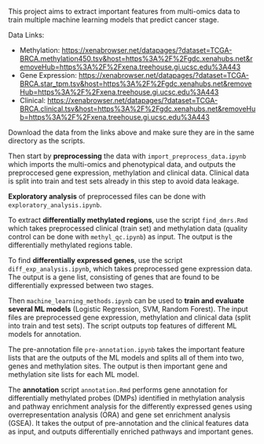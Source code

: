 This project aims to extract important features from multi-omics data to train multiple machine learning models that predict cancer stage.

Data Links:
- Methylation: https://xenabrowser.net/datapages/?dataset=TCGA-BRCA.methylation450.tsv&host=https%3A%2F%2Fgdc.xenahubs.net&removeHub=https%3A%2F%2Fxena.treehouse.gi.ucsc.edu%3A443
- Gene Expression: https://xenabrowser.net/datapages/?dataset=TCGA-BRCA.star_tpm.tsv&host=https%3A%2F%2Fgdc.xenahubs.net&removeHub=https%3A%2F%2Fxena.treehouse.gi.ucsc.edu%3A443
- Clinical: https://xenabrowser.net/datapages/?dataset=TCGA-BRCA.clinical.tsv&host=https%3A%2F%2Fgdc.xenahubs.net&removeHub=https%3A%2F%2Fxena.treehouse.gi.ucsc.edu%3A443

Download the data from the links above and make sure they are in the same directory as the scripts.


Then start by **preprocessing** the data with `import_preprocess_data.ipynb` which imports the multi-omics and phenotypical data, and outputs the preproccesed gene expression, methylation and clinical data. Clinical data is split into train and test sets already in this step to avoid data leakage.

**Exploratory analysis** of preprocessed files can be done with `exploratory_analysis.ipynb`.

To extract **differentially methylated regions**, use the script `find_dmrs.Rmd` which takes preprocessed clinical (train set) and methylation data (quality control can be done with `methyl_qc.ipynb`) as input. The output is the differentially methylated regions table.

To find **differentially expressed genes**, use the script `diff_exp_analysis.ipynb`, which takes preprocessed gene expression data. The output is a gene list, consisting of genes that are found to be differentially expressed between two stages.

Then `machine_learning_methods.ipynb` can be used to **train and evaluate several ML models** (Logistic Regression, SVM, Random Forest). The input files are preprocessed gene expression, methylation and clinical data (split into train and test sets). The script outputs top features of different ML models for annotation.

The pre-annotation file `pre-annotation.ipynb` takes the important feature lists that are the outputs of the ML models and splits all of them into two, genes and methylation sites. The output is then important gene and methylation site lists for each ML model. 

The **annotation** script `annotation.Rmd` performs gene annotation for differentially methylated probes (DMPs) identified in methylation analysis and pathway enrichment analysis for the differently expressed genes using overrepresentation analysis (ORA) and gene set enrichment analysis (GSEA). It takes the output of pre-annotation and the clinical features data as input, and outputs differentially enriched pathways and important genes.
